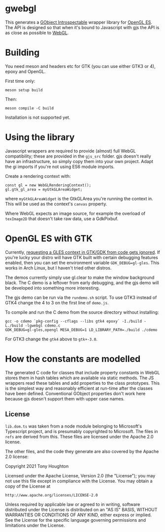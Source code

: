 # gwebgl

This generates a [GObject Introspectable](https://gi.readthedocs.io/en/latest/)
wrapper library for [OpenGL ES](https://www.khronos.org/opengles/). The API is
designed so that when it's bound to Javascript with gjs the API is as close as
possible to [WebGL](https://www.khronos.org/webgl/).

# Building

You need meson and headers etc for GTK (you can use either GTK3 or 4), epoxy and
OpenGL.

First time only:
```
meson setup build
```

Then:
```
meson compile -C build
```

Installation is not supported yet.

# Using the library

Javascript wrappers are required to provide (almost) full WebGL compatibility;
these are provided in the `gjs_src` folder. gjs doesn't really have an
infrastructure, so simply copy them into your own project. Adapt the gi imports
if you're not using ES6 module imports.

Create a rendering context with:
```
const gl = new WebGLRenderingContext();
gl.gtk_gl_area = myGtkGLAreaWidget;
```
where `myGtkGLAreaWidget` is the GtkGLArea you're running the context in. This
will be used as the context's `canvas` property.

Where WebGL expects an image source, for example the overload of `texImage2D`
that doesn't take raw data, use a GdkPixbuf.

# OpenGL ES with GTK

Currently, [requesting a GLES context in GTK/GDK from code gets
ignored](https://gitlab.gnome.org/GNOME/gtk/-/issues/4221). If you're lucky your
distro will have GTK built with certain debugging features enabled, then you can
set the environment variable `GDK_DEBUG=gl-gles`. This works in Arch Linux, but
I haven't tried other distros.

The demos currently simply use gl.clear to make the window background
black. The C demo is a leftover from early debugging, and the gjs demo will be
developed into something more interesting.

The gjs demo can be run via the `rundemo.sh` script. To use GTK3 instead of
GTK4 change the 4 to 3 on the first line of `demo.js`.

To compile and run the C demo from the source directory without installing:

```
gcc -o cdemo `pkg-config --cflags --libs gtk4 epoxy` -I./build -L./build -lgwebgl cdemo.c
GDK_DEBUG=gl-gles,opengl MESA_DEBUG=1 LD_LIBRARY_PATH=./build ./cdemo
```
For GTK3 change the `gtk4` above to `gtk+-3.0`.

# How the constants are modelled

The generated C code for classes that include property constants in WebGL stores
them in hash tables which are available via static methods. The JS wrappers
read these tables and add properties to the class prototypes. This is the
simplest way and reasonably efficient at run-time after the classes have been
defined. Conventional GObject properties don't work here because gjs doesn't
support them with upper case names.

## License

`lib.dom.ts` was taken from a node module belonging to Microsoft's Typescript
project, and is presumably copyrighted to Microsoft. The files in `refs` are
derived from this. These files are licensed under the Apache 2.0 license.

The other files, and the code they generate are also covered by the Apache 2.0
license:

Copyright 2021 Tony Houghton

Licensed under the Apache License, Version 2.0 (the "License"); you may not use
this file except in compliance with the License. You may obtain a copy of the
License at

    http://www.apache.org/licenses/LICENSE-2.0

Unless required by applicable law or agreed to in writing, software distributed
under the License is distributed on an "AS IS" BASIS, WITHOUT WARRANTIES OR
CONDITIONS OF ANY KIND, either express or implied. See the License for the
specific language governing permissions and limitations under the License.
